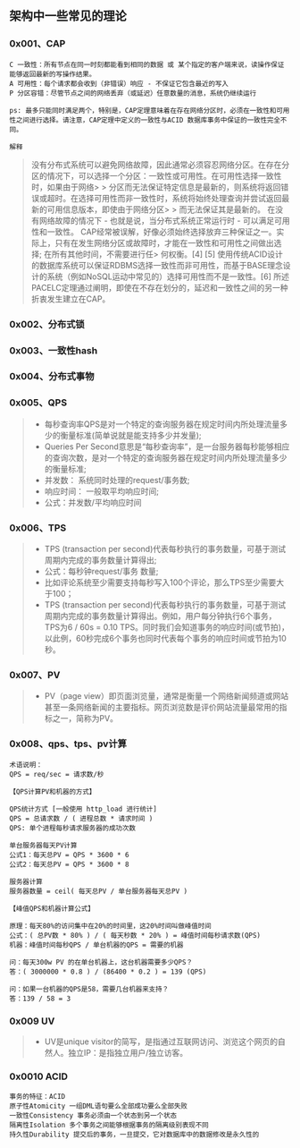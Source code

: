 ## 架构中一些常见的理论

### 0x001、CAP
```doc
C 一致性：所有节点在同一时刻都能看到相同的数据 或 某个指定的客户端来说，读操作保证能够返回最新的写操作结果。
A 可用性：每个请求都会收到（非错误）响应 - 不保证它包含最近的写入
P 分区容错：尽管节点之间的网络丢弃（或延迟）任意数量的消息，系统仍继续运行

ps: 最多只能同时满足两个，特别是，CAP定理意味着在存在网络分区时，必须在一致性和可用性之间进行选择。请注意，CAP定理中定义的一致性与ACID 数据库事务中保证的一致性完全不同。
```

`解释`
> 没有分布式系统可以避免网络故障，因此通常必须容忍网络分区。在存在分区的情况下，可以选择一个分区：一致性或可用性。在可用性选择一致性时，如果由于网络>  > 分区而无法保证特定信息是最新的，则系统将返回错误或超时。在选择可用性而非一致性时，系统将始终处理查询并尝试返回最新的可用信息版本，即使由于网络分区> > 而无法保证其是最新的。
> 在没有网络故障的情况下 - 也就是说，当分布式系统正常运行时 - 可以满足可用性和一致性。
> CAP经常被误解，好像必须始终选择放弃三种保证之一。实际上，只有在发生网络分区或故障时，才能在一致性和可用性之间做出选择; 在所有其他时间，不需要进行任> 何权衡。[4] [5]
> 使用传统ACID设计的数据库系统可以保证RDBMS选择一致性而非可用性，而基于BASE理念设计的系统（例如NoSQL运动中常见的）选择可用性而不是一致性。[6]
> 所述PACELC定理通过阐明，即使在不存在划分的，延迟和一致性之间的另一种折衷发生建立在CAP。

### 0x002、分布式锁

### 0x003、一致性hash

### 0x004、分布式事物

### 0x005、QPS
> * 每秒查询率QPS是对一个特定的查询服务器在规定时间内所处理流量多少的衡量标准(简单说就是能支持多少并发量);
> * Queries Per Second意思是“每秒查询率”，是一台服务器每秒能够相应的查询次数，是对一个特定的查询服务器在规定时间内所处理流量多少的衡量标准;
> * 并发数： 系统同时处理的request/事务数;
> * 响应时间：  一般取平均响应时间;
> * 公式：并发数/平均响应时间

### 0x006、TPS
> * TPS (transaction per second)代表每秒执行的事务数量，可基于测试周期内完成的事务数量计算得出;
> * 公式：每秒钟request/事务 数量;
> * 比如评论系统至少需要支持每秒写入100个评论，那么TPS至少需要大于100；
> * TPS (transaction per second)代表每秒执行的事务数量，可基于测试周期内完成的事务数量计算得出。例如，用户每分钟执行6个事务，TPS为6 / 60s = 0.10 TPS。同时我们会知道事务的响应时间(或节拍)，以此例，60秒完成6个事务也同时代表每个事务的响应时间或节拍为10秒。

### 0x007、PV
> * PV（page view）即页面浏览量，通常是衡量一个网络新闻频道或网站甚至一条网络新闻的主要指标。网页浏览数是评价网站流量最常用的指标之一，简称为PV。

### 0x008、qps、tps、pv计算
```doc 
术语说明：
QPS = req/sec = 请求数/秒

【QPS计算PV和机器的方式】

QPS统计方式 [一般使用 http_load 进行统计]
QPS = 总请求数 / ( 进程总数 * 请求时间 )
QPS: 单个进程每秒请求服务器的成功次数

单台服务器每天PV计算
公式1：每天总PV = QPS * 3600 * 6
公式2：每天总PV = QPS * 3600 * 8

服务器计算
服务器数量 = ceil( 每天总PV / 单台服务器每天总PV )

【峰值QPS和机器计算公式】

原理：每天80%的访问集中在20%的时间里，这20%时间叫做峰值时间
公式：( 总PV数 * 80% ) / ( 每天秒数 * 20% ) = 峰值时间每秒请求数(QPS)
机器：峰值时间每秒QPS / 单台机器的QPS = 需要的机器

问：每天300w PV 的在单台机器上，这台机器需要多少QPS？
答：( 3000000 * 0.8 ) / (86400 * 0.2 ) = 139 (QPS)

问：如果一台机器的QPS是58，需要几台机器来支持？
答：139 / 58 = 3

```

### 0x009 UV
> * UV是unique visitor的简写，是指通过互联网访问、浏览这个网页的自然人。独立IP：是指独立用户/独立访客。

### 0x0010 ACID
```doc
事务的特征：ACID
原子性Atomicity 一组DML语句要么全部成功要么全部失败
一致性Consistency 事务必须由一个状态到另一个状态
隔离性Isolation 多个事务之间能够根据事务的隔离级别表现不同
持久性Durability 提交后的事务，一旦提交，它对数据库中的数据修改是永久性的
```




